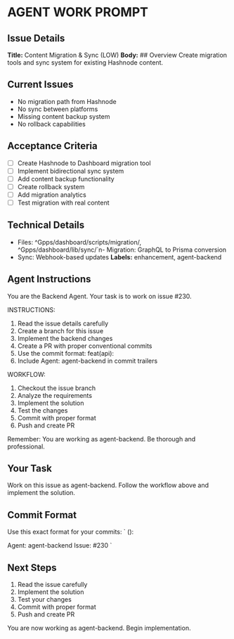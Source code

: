 ﻿# AGENT WORK PROMPT

## Issue Details
**Title:** Content Migration & Sync (LOW)
**Body:** ## Overview
Create migration tools and sync system for existing Hashnode content.

## Current Issues
- No migration path from Hashnode
- No sync between platforms
- Missing content backup system
- No rollback capabilities

## Acceptance Criteria
- [ ] Create Hashnode to Dashboard migration tool
- [ ] Implement bidirectional sync system
- [ ] Add content backup functionality
- [ ] Create rollback system
- [ ] Add migration analytics
- [ ] Test migration with real content

## Technical Details
- Files: \^Gpps/dashboard/scripts/migration/\, \^Gpps/dashboard/lib/sync/\`n- Migration: GraphQL to Prisma conversion
- Sync: Webhook-based updates
**Labels:** enhancement, agent-backend

## Agent Instructions
You are the Backend Agent. Your task is to work on issue #230.

INSTRUCTIONS:
1. Read the issue details carefully
2. Create a branch for this issue
3. Implement the backend changes
4. Create a PR with proper conventional commits
5. Use the commit format: feat(api): <description>
6. Include Agent: agent-backend in commit trailers

WORKFLOW:
1. Checkout the issue branch
2. Analyze the requirements
3. Implement the solution
4. Test the changes
5. Commit with proper format
6. Push and create PR

Remember: You are working as agent-backend. Be thorough and professional.

## Your Task
Work on this issue as agent-backend. Follow the workflow above and implement the solution.

## Commit Format
Use this exact format for your commits:
`
<type>(<scope>): <description>

<optional body>

Agent: agent-backend
Issue: #230
`

## Next Steps
1. Read the issue carefully
2. Implement the solution
3. Test your changes
4. Commit with proper format
5. Push and create PR

You are now working as agent-backend. Begin implementation.
